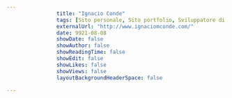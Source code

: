 ---
                title: "Ignacio Conde"
                tags: [Sito personale, Sito portfolio, Sviluppatore di software, Sviluppatore di videogiochi]
                externalUrl: "http://www.ignaciomconde.com/"
                date: 9921-08-08
                showDate: false
                showAuthor: false
                showReadingTime: false
                showEdit: false
                showLikes: false
                showViews: false
                layoutBackgroundHeaderSpace: false
                ---

